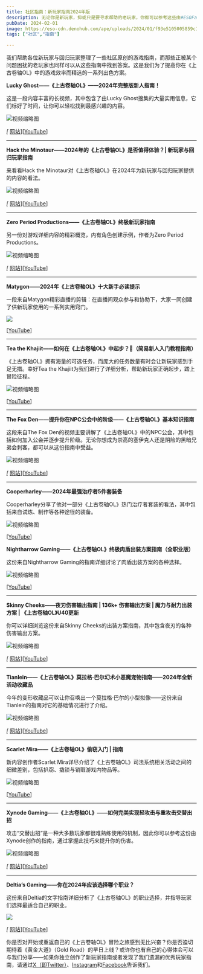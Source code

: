 ```yaml
---
title: 社区指南：新玩家指南2024年版
description: 无论你是新玩家，抑或只是要寻求帮助的老玩家，你都可以参考这些由#ESOFam 《上古卷轴OL》大家庭成员提供的新玩家指南，让自己在游戏中如鱼得水。
pubDate: 2024-02-01
image: https://eso-cdn.denohub.com/ape/uploads/2024/01/f93e5105005859c1a932e5db776e351c.jpg
tags: ["社区","指南"]

---
```


我们帮助各位新玩家与回归玩家整理了一些社区原创的游戏指南，而那些正被某个问题困扰的老玩家也同样可以从这些指南中找到答案。这是我们为了提高你在《上古卷轴OL》中的游戏效率而精选的一系列出色方案。

**Lucky Ghost——《上古卷轴OL》——2024年完整版新人指南！**

这是一段内容丰富的长视频，其中包含了由Lucky Ghost搜集的大量实用信息，它们标好了时间，让你可以轻松找到最感兴趣的内容。

![视频缩略图](https://i.ytimg.com/vi/dRV0XpXSxU4/maxresdefault.jpg)

_\[_ [网站](https://justlootit.com/)]\[[YouTube](https://www.youtube.com/@LuckyGhost)]

---

**Hack the Minotaur——2024年的《上古卷轴OL》是否值得体验？| 新玩家与回归玩家指南**

来看看Hack the Minotaur对《上古卷轴OL》在2024年为新玩家与回归玩家提供的内容的看法。

![视频缩略图](https://i.ytimg.com/vi/mW2w1CP2HqM/maxresdefault.jpg)

_\[_ [网站](https://hacktheminotaur.com/)]\[[YouTube](https://www.youtube.com/@HackTheMinotaur)]

---

**Zero Period Productions——《上古卷轴OL》终极新玩家指南**

另一份对游戏详细内容的精彩概览，内有角色创建示例，作者为Zero Period Productions。

![视频缩略图](https://i.ytimg.com/vi/rjI8Nvt91P8/maxresdefault.jpg)

_\[_ [网站](https://www.zeroperiodproductions.com/)]\[[YouTube](https://www.youtube.com/@0periodproductions)]

---

**Matygon——2024年《上古卷轴OL》十大新手必读提示**

一段来自Matygon精彩直播的剪辑：在直播间观众参与和协助下，大家一同创建了供新玩家使用的一系列实用窍门。

![](https://eso-cdn.denohub.com/ape/uploads/2024/01/adc9c4c60302a96fb3c317d48e3f065a.png)

\[[YouTube](https://www.youtube.com/@MatyGonIsHere)]

---

**Tea the Khajiit——如何在《上古卷轴OL》中起步？🤔（简易新人入门教程指南）**

《上古卷轴OL》拥有海量的可选任务，而庞大的任务数量有时会让新玩家感到手足无措。幸好Tea the
Khajiit为我们进行了详细分析，帮助新玩家正确起步，踏上冒险征程。

![视频缩略图](https://i.ytimg.com/vi/9k9EdnnHWH0/maxresdefault.jpg)

\[[YouTube](https://www.youtube.com/@TeaTheKhajiit)]

---

**The Fox Den——提升你在NPC公会中的阶级——《上古卷轴OL》基本知识指南**

这段来自The Fox
Den的视频主要讲解了《上古卷轴OL》中的NPC公会，其中包括如何加入公会并逐步提升阶级。无论你想成为崇高的塞伊克人还是阴险的黑暗兄弟会刺客，都可以从这份指南中受益。

![视频缩略图](https://i.ytimg.com/vi/Z2MvtLNEOxE/maxresdefault.jpg)

_\[_ [网站](https://www.thegameroom.tv/)]\[[YouTube](https://www.youtube.com/@the_fox_den)]

---

**Cooperharley——2024年最强治疗者5件套装备**

Cooperharley分享了他对一部分《上古卷轴OL》热门治疗者套装的看法，其中包括来自试炼、制作等各种途径的装备。

![视频缩略图](https://i.ytimg.com/vi/ktkk6nGqy28/maxresdefault.jpg)

\[[YouTube](https://www.youtube.com/@Cooperharley0204)]

**Nightharrow Gaming——《上古卷轴OL》终极肉盾出装方案指南（全职业版）**

这份来自Nightharrow Gaming的指南详细讨论了肉盾出装方案的各种选择。

![视频缩略图](https://i.ytimg.com/vi/I-Xr2aneifc/maxresdefault.jpg)

\[[YouTube](https://www.youtube.com/c/nightharrowgaming)]

---

**Skinny Cheeks——夜刃伤害输出指南 | 136k+ 伤害输出方案 | 魔力与耐力出装方案 | 《上古卷轴OL》U40更新**

你可以详细浏览这份来自Skinny Cheeks的出装方案指南，其中包含夜刃的各种伤害输出方案。

![视频缩略图](https://i.ytimg.com/vi/xPkyCo5U3tI/maxresdefault.jpg)

_\[_ [网站](https://www.skinnycheeks.gg/)]\[[YouTube](https://www.youtube.com/@skinnycheeks)]

---

**Tianlein——《上古卷轴OL》莫拉格·巴尔幻术小恶魔宠物指南——2024年全新活动收藏品**

今年的变形收藏品可以让你召唤出一个莫拉格·巴尔的小型拟像——这份来自Tianlein的指南对它的基础情况进行了介绍。

![视频缩略图](https://i.ytimg.com/vi/zZ7i02mrTNo/maxresdefault.jpg)

_\[_ [网站](https://tianlein.de/)]\[[YouTube](https://www.youtube.com/@Tianlein)]

---

**Scarlet Mira——《上古卷轴OL》偷窃入门 | 指南**

新内容创作者Scarlet Mira详尽介绍了《上古卷轴OL》司法系统相关活动之间的细微差别，包括扒窃、撬锁与销赃游戏内物品等。

![视频缩略图](https://i.ytimg.com/vi/jOMxj50Ym3g/maxresdefault.jpg)

\[[YouTube](https://www.youtube.com/@Scarletmira)]

---

**Xynode Gaming——《上古卷轴OL》——如何完美实现轻攻击与重攻击交替出招**

攻击“交替出招”是一种大多数玩家都很难熟练使用的机制，因此你可以参考这份由Xynode创作的指南，通过掌握此技巧来提升你的伤害。

![视频缩略图](https://i.ytimg.com/vi/n4ULDb-BfxE/maxresdefault.jpg)

_\[_ [网站](https://xynodegaming.com/)]\[[YouTube](https://www.youtube.com/@xynodegaming)]

---

**Deltia’s Gaming——你在2024年应该选择哪个职业？**

这份来自Deltia的文字指南详细分析了《上古卷轴OL》的职业选择，并指导玩家们选择最适合自己的职业。

[![](https://eso-cdn.denohub.com/ape/uploads/2024/01/94d8234fd16f88981a7b8a14774105a5.jpg)](https://deltiasgaming.com/eso-which-class-should-you-play-in-2024/)

_\[_ [网站](https://deltiasgaming.com/)]\[[YouTube](https://www.youtube.com/@Deltiasgaming)]

你是否对开始或重返自己的《上古卷轴OL》冒险之旅感到无比兴奋？你是否迫切期待着《黄金大道》（Gold
Road）的早日上线？或许你也有自己的心得体会可以与我们分享——如果你独立创作了新玩家指南或者发现了我们遗漏的优秀玩家指南，请通过[X（即Twitter）](https://twitter.com/TESOnline)、[Instagram](https://www.instagram.com/elderscrollsonline/)和[Facebook](https://www.facebook.com/elderscrollsonline)告诉我们。 
